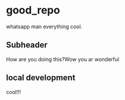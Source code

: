 # good_repo
whatsapp man everything cool.

## Subheader
   How are you doing this?Wow you ar wonderful

## local development

cool!!!
